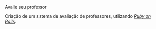 Avalie seu professor

Criação de um sistema de avaliação de professores, utilizando [*Ruby on Rails*](http://rubyonrails.org/).
